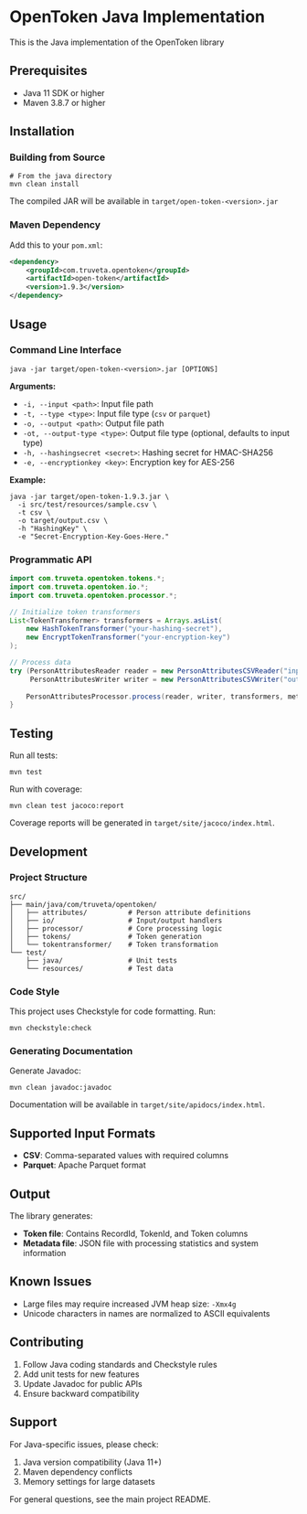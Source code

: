 # OpenToken Java Implementation

This is the Java implementation of the OpenToken library

## Prerequisites

- Java 11 SDK or higher
- Maven 3.8.7 or higher

## Installation

### Building from Source

```shell
# From the java directory
mvn clean install
```

The compiled JAR will be available in `target/open-token-<version>.jar`

### Maven Dependency

Add this to your `pom.xml`:

```xml
<dependency>
    <groupId>com.truveta.opentoken</groupId>
    <artifactId>open-token</artifactId>
    <version>1.9.3</version>
</dependency>
```

## Usage

### Command Line Interface

```shell
java -jar target/open-token-<version>.jar [OPTIONS]
```

**Arguments:**
- `-i, --input <path>`: Input file path
- `-t, --type <type>`: Input file type (`csv` or `parquet`)
- `-o, --output <path>`: Output file path
- `-ot, --output-type <type>`: Output file type (optional, defaults to input type)
- `-h, --hashingsecret <secret>`: Hashing secret for HMAC-SHA256
- `-e, --encryptionkey <key>`: Encryption key for AES-256

**Example:**
```shell
java -jar target/open-token-1.9.3.jar \
  -i src/test/resources/sample.csv \
  -t csv \
  -o target/output.csv \
  -h "HashingKey" \
  -e "Secret-Encryption-Key-Goes-Here."
```

### Programmatic API

```java
import com.truveta.opentoken.tokens.*;
import com.truveta.opentoken.io.*;
import com.truveta.opentoken.processor.*;

// Initialize token transformers
List<TokenTransformer> transformers = Arrays.asList(
    new HashTokenTransformer("your-hashing-secret"),
    new EncryptTokenTransformer("your-encryption-key")
);

// Process data
try (PersonAttributesReader reader = new PersonAttributesCSVReader("input.csv");
     PersonAttributesWriter writer = new PersonAttributesCSVWriter("output.csv")) {
    
    PersonAttributesProcessor.process(reader, writer, transformers, metadata);
}
```

## Testing

Run all tests:
```shell
mvn test
```

Run with coverage:
```shell
mvn clean test jacoco:report
```

Coverage reports will be generated in `target/site/jacoco/index.html`.

## Development

### Project Structure

```
src/
├── main/java/com/truveta/opentoken/
│   ├── attributes/          # Person attribute definitions
│   ├── io/                  # Input/output handlers
│   ├── processor/           # Core processing logic
│   ├── tokens/              # Token generation
│   └── tokentransformer/    # Token transformation
└── test/
    ├── java/                # Unit tests
    └── resources/           # Test data
```

### Code Style

This project uses Checkstyle for code formatting. Run:
```shell
mvn checkstyle:check
```

### Generating Documentation

Generate Javadoc:
```shell
mvn clean javadoc:javadoc
```

Documentation will be available in `target/site/apidocs/index.html`.

## Supported Input Formats

- **CSV**: Comma-separated values with required columns
- **Parquet**: Apache Parquet format

## Output

The library generates:
- **Token file**: Contains RecordId, TokenId, and Token columns
- **Metadata file**: JSON file with processing statistics and system information

## Known Issues

- Large files may require increased JVM heap size: `-Xmx4g`
- Unicode characters in names are normalized to ASCII equivalents

## Contributing

1. Follow Java coding standards and Checkstyle rules
2. Add unit tests for new features
3. Update Javadoc for public APIs
4. Ensure backward compatibility

## Support

For Java-specific issues, please check:
1. Java version compatibility (Java 11+)
2. Maven dependency conflicts
3. Memory settings for large datasets

For general questions, see the main project README.
